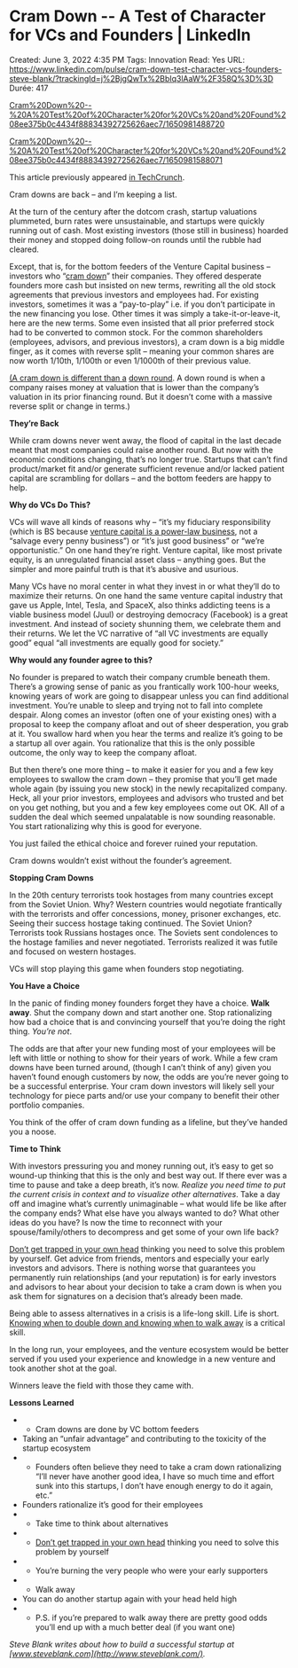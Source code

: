 # Cram Down -- A Test of Character for VCs and Founders | LinkedIn

Created: June 3, 2022 4:35 PM
Tags: Innovation
Read: Yes
URL: https://www.linkedin.com/pulse/cram-down-test-character-vcs-founders-steve-blank/?trackingId=j%2BjgQwTx%2BbIq3lAaW%2F358Q%3D%3D
Durée: 417

[Cram%20Down%20--%20A%20Test%20of%20Character%20for%20VCs%20and%20Found%208ee375b0c4434f88834392725626aec7/1650981488720](Cram%20Down%20--%20A%20Test%20of%20Character%20for%20VCs%20and%20Found%208ee375b0c4434f88834392725626aec7/1650981488720)

[Cram%20Down%20--%20A%20Test%20of%20Character%20for%20VCs%20and%20Found%208ee375b0c4434f88834392725626aec7/1650981588071](Cram%20Down%20--%20A%20Test%20of%20Character%20for%20VCs%20and%20Found%208ee375b0c4434f88834392725626aec7/1650981588071)

This article previously appeared [in TechCrunch](https://tcrn.ch/37talBp).

Cram downs are back – and I’m keeping a list.

At the turn of the century after the dotcom crash, startup valuations plummeted, burn rates were unsustainable, and startups were quickly running out of cash. Most existing investors (those still in business) hoarded their money and stopped doing follow-on rounds until the rubble had cleared.

Except, that is, for the bottom feeders of the Venture Capital business – investors who “[cram down](https://www.gibsondunn.com/wp-content/uploads/documents/publications/Weirick-Wortmann-Stephens-Barinsky-DownRoundFinancings.pdf)” their companies. They offered desperate founders more cash but insisted on new terms, rewriting all the old stock agreements that previous investors and employees had. For existing investors, sometimes it was a “pay-to-play” i.e. if you don’t participate in the new financing you lose. Other times it was simply a take-it-or-leave-it, here are the new terms. Some even insisted that all prior preferred stock had to be converted to common stock. For the common shareholders (employees, advisors, and previous investors), a cram down is a big middle finger, as it comes with reverse split – meaning your common shares are now worth 1/10th, 1/100th or even 1/1000th of their previous value.

[(A cram down is different than a](https://i0.wp.com/steveblank.com/wp-content/uploads/2022/04/depressed-2.jpg?ssl=1) [down round](https://www.inc.com/guadalupe-gonzalez/how-to-survive-down-round.html). A down round is when a company raises money at valuation that is lower than the company’s valuation in its prior financing round. But it doesn’t come with a massive reverse split or change in terms.)

**They’re Back**

While cram downs never went away, the flood of capital in the last decade meant that most companies could raise another round. But now with the economic conditions changing, that’s no longer true. Startups that can’t find product/market fit and/or generate sufficient revenue and/or lacked patient capital are scrambling for dollars – and the bottom feeders are happy to help.

**Why do VCs Do This?**

VCs will wave all kinds of reasons why – “it’s my fiduciary responsibility (which is BS because [venture capital is a power-law business](https://michaeltefula.com/what-drives-power-laws/), not a “salvage every penny business”) or “it’s just good business” or “we’re opportunistic.” On one hand they’re right. Venture capital, like most private equity, is an unregulated financial asset class – anything goes. But the simpler and more painful truth is that it’s abusive and usurious.

Many VCs have no moral center in what they invest in or what they’ll do to maximize their returns. On one hand the same venture capital industry that gave us Apple, Intel, Tesla, and SpaceX, also thinks addicting teens is a viable business model (Juul) or destroying democracy (Facebook) is a great investment. And instead of society shunning them, we celebrate them and their returns. We let the VC narrative of “all VC investments are equally good” equal “all investments are equally good for society.”

**Why would any founder agree to this?**

No founder is prepared to watch their company crumble beneath them. There’s a growing sense of panic as you frantically work 100-hour weeks, knowing years of work are going to disappear unless you can find additional investment. You’re unable to sleep and trying not to fall into complete despair. Along comes an investor (often one of your existing ones) with a proposal to keep the company afloat and out of sheer desperation, you grab at it. You swallow hard when you hear the terms and realize it’s going to be a startup all over again. You rationalize that this is the only possible outcome, the only way to keep the company afloat.

But then there’s one more thing – to make it easier for you and a few key employees to swallow the cram down – they promise that you’ll get made whole again (by issuing you new stock) in the newly recapitalized company. Heck, all your prior investors, employees and advisors who trusted and bet on you get nothing, but you and a few key employees come out OK. All of a sudden the deal which seemed unpalatable is now sounding reasonable. You start rationalizing why this is good for everyone.

You just failed the ethical choice and forever ruined your reputation.

Cram downs wouldn’t exist without the founder’s agreement.

**Stopping Cram Downs**

In the 20th century terrorists took hostages from many countries except from the Soviet Union. Why? Western countries would negotiate frantically with the terrorists and offer concessions, money, prisoner exchanges, etc. Seeing their success hostage taking continued. The Soviet Union? Terrorists took Russians hostages once. The Soviets sent condolences to the hostage families and never negotiated. Terrorists realized it was futile and focused on western hostages.

VCs will stop playing this game when founders stop negotiating.

**You Have a Choice**

In the panic of finding money founders forget they have a choice. **Walk away**. Shut the company down and start another one. Stop rationalizing how bad a choice that is and convincing yourself that you’re doing the right thing. *You’re not*.

The odds are that after your new funding most of your employees will be left with little or nothing to show for their years of work. While a few cram downs have been turned around, (though I can’t think of any) given you haven’t found enough customers by now, the odds are you’re never going to be a successful enterprise. Your cram down investors will likely sell your technology for piece parts and/or use your company to benefit their other portfolio companies.

You think of the offer of cram down funding as a lifeline, but they’ve handed you a noose.

**Time to Think**

With investors pressuring you and money running out, it’s easy to get so wound-up thinking that this is the only and best way out. If there ever was a time to pause and take a deep breath, it’s now. *Realize you need time to put the current crisis in context and to visualize other alternatives*. Take a day off and imagine what’s currently unimaginable – what would life be like after the company ends? What else have you always wanted to do? What other ideas do you have? Is now the time to reconnect with your spouse/family/others to decompress and get some of your own life back?

[Don’t get trapped in your own head](https://steveblank.com/2021/11/11/when-there-seems-to-be-no-way-out-customer-discovery-for-your-head/) thinking you need to solve this problem by yourself. Get advice from friends, mentors and especially your early investors and advisors. There is nothing worse that guarantees you permanently ruin relationships (and your reputation) is for early investors and advisors to hear about your decision to take a cram down is when you ask them for signatures on a decision that’s already been made.

Being able to assess alternatives in a crisis is a life-long skill. Life is short. [Knowing when to double down and knowing when to walk away](https://www.youtube.com/watch?v=7hx4gdlfamo) is a critical skill.

In the long run, your employees, and the venture ecosystem would be better served if you used your experience and knowledge in a new venture and took another shot at the goal.

Winners leave the field with those they came with.

**Lessons Learned**

- - Cram downs are done by VC bottom feeders
- Taking an “unfair advantage” and contributing to the toxicity of the startup ecosystem
- - Founders often believe they need to take a cram down rationalizing “I’ll never have another good idea, I have so much time and effort sunk into this startups, I don’t have enough energy to do it again, etc.”
- Founders rationalize it’s good for their employees
- - Take time to think about alternatives
- - [Don’t get trapped in your own head](https://steveblank.com/2021/11/11/when-there-seems-to-be-no-way-out-customer-discovery-for-your-head/) thinking you need to solve this problem by yourself
- - You’re burning the very people who were your early supporters
- - Walk away
- You can do another startup again with your head held high
- - P.S. if you’re prepared to walk away there are pretty good odds you’ll end up with a much better deal (if you want one)

*Steve Blank writes about how to build a successful startup at [www.steveblank.com](http://www.steveblank.com/).*